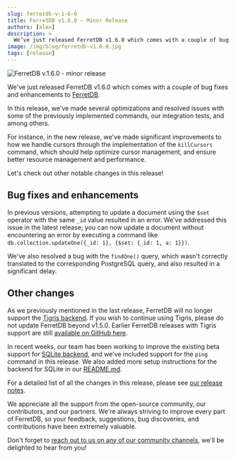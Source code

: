 ```yaml
---
slug: ferretdb-v-1-6-0
title: FerretDB v1.6.0 – Minor Release
authors: [alex]
description: >
  We’ve just released FerretDB v1.6.0 which comes with a couple of bug fixes and enhancements to FerretDB.
image: /img/blog/ferretdb-v1.6.0.jpg
tags: [release]
---
```


![FerretDB v.1.6.0 - minor release](/img/blog/ferretdb-v1.6.0.jpg)

We've just released FerretDB v1.6.0 which comes with a couple of bug fixes and enhancements to [FerretDB](https://www.ferretdb.io).

<!--truncate-->

In this release, we've made several optimizations and resolved issues with some of the previously implemented commands, our integration tests, and among others.

For instance, in the new release, we've made significant improvements to how we handle cursors through the implementation of the `killCursors` command, which should help optimize cursor management, and ensure better resource management and performance.

Let's check out other notable changes in this release!

## Bug fixes and enhancements

In previous versions, attempting to update a document using the `$set` operator with the same `_id` value resulted in an error.
We've addressed this issue in the latest release; you can now update a document without encountering an error by executing a command like `db.collection.updateOne({_id: 1}, {$set: {_id: 1, a: 1}})`.

We've also resolved a bug with the `findOne()` query, which wasn't correctly translated to the corresponding PostgreSQL query, and also resulted in a significant delay.

## Other changes

As we previously mentioned in the last release, FerretDB will no longer support the [Tigris backend](https://www.tigrisdata.com/).
If you wish to continue using Tigris, please do not update FerretDB beyond v1.5.0.
Earlier FerretDB releases with Tigris support are still [available on GitHub here](https://github.com/FerretDB/FerretDB/releases).

In recent weeks, our team has been working to improve the existing beta support for [SQLite backend](https://www.sqlite.org/), and we've included support for the `ping` command in this release.
We also added more setup instructions for the backend for SQLite in our [README.md](https://github.com/FerretDB/FerretDB#readme).

For a detailed list of all the changes in this release, please see [our release notes](https://github.com/FerretDB/FerretDB/releases/tag/v1.6.0).

We appreciate all the support from the open-source community, our contributors, and our partners.
We're always striving to improve every part of FerretDB, so your feedback, suggestions, bug discoveries, and contributions have been extremely valuable.

Don't forget to [reach out to us on any of our community channels](https://docs.ferretdb.io/#community), we'll be delighted to hear from you!
